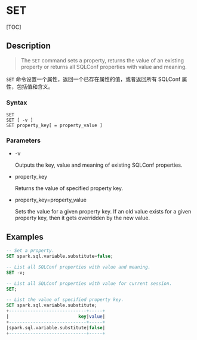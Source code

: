 # SET

[TOC]

## Description

> The `SET` command sets a property, returns the value of an existing property or returns all SQLConf properties with value and meaning.

`SET` 命令设置一个属性，返回一个已存在属性的值，或者返回所有 SQLConf 属性，包括值和含义。

### Syntax

	SET
	SET [ -v ]
	SET property_key[ = property_value ]

### Parameters

- -v

	Outputs the key, value and meaning of existing SQLConf properties.

- property_key

	Returns the value of specified property key.

- property_key=property_value

	Sets the value for a given property key. If an old value exists for a given property key, then it gets overridden by the new value.

## Examples

```SQL
-- Set a property.
SET spark.sql.variable.substitute=false;

-- List all SQLConf properties with value and meaning.
SET -v;

-- List all SQLConf properties with value for current session.
SET;

-- List the value of specified property key.
SET spark.sql.variable.substitute;
+-----------------------------+-----+
|                          key|value|
+-----------------------------+-----+
|spark.sql.variable.substitute|false|
+-----------------------------+-----+
```